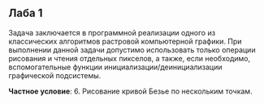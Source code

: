 ## Лаба 1

Задача заключается в программной реализации одного из классических алгоритмов растровой компьютерной графики. При выполнении данной задачи допустимо использовать только операции рисования и чтения отдельных пикселов, а также,  если необходимо, вспомогательные функции инициализации/деинициализации графической подсистемы.

**Частное условие**: 6.	Рисование кривой Безье по нескольким точкам. 